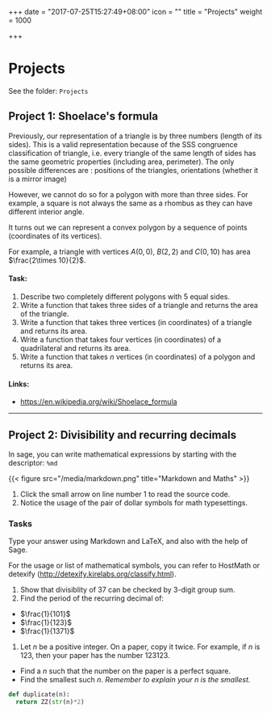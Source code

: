 +++
date = "2017-07-25T15:27:49+08:00"
icon = "<b></b>"
title = "Projects"
weight = 1000

+++

# Projects

See the folder: `Projects`

## Project 1: Shoelace's formula

Previously, our representation of a triangle is by three numbers (length of its sides). This is a valid representation because of the SSS congruence classification of triangle, i.e. every triangle of the same length of sides has the same geometric properties (including area, perimeter).
The only possible differences are : positions of the triangles, orientations (whether it is a mirror image)

However, we cannot do so for a polygon with more than three sides. For example, a square is not always the same as a rhombus as they can have different interior angle.

It turns out we can represent a convex polygon by a sequence of points (coordinates of its vertices).

For example, a triangle with vertices $A(0,0)$, $B(2,2)$ and $C(0,10)$ has area $\frac{2\times 10}{2}$.

#### Task:

1. Describe two completely different polygons with 5 equal sides.
1. Write a function that takes three sides of a triangle and returns the area of the triangle.
1. Write a function that takes three vertices (in coordinates) of a triangle and returns its area.
1. Write a function that takes four vertices (in coordinates) of a quadrilateral and returns its area.
1. Write a function that takes $n$ vertices (in coordinates) of a polygon and returns its area.

#### Links:
- https://en.wikipedia.org/wiki/Shoelace_formula


---

## Project 2: Divisibility and recurring decimals

In sage, you can write mathematical expressions by starting with the descriptor: `%md`

{{< figure src="/media/markdown.png" title="Markdown and Maths" >}}

1. Click the small arrow on line number 1 to read the source code.
1. Notice the usage of the pair of dollar symbols for math typesettings.


### Tasks

Type your answer using Markdown and LaTeX, and also with the help of Sage.

For the usage or list of mathematical symbols, you can refer to HostMath or detexify (http://detexify.kirelabs.org/classify.html).


1. Show that divisiblity of 37 can be checked by 3-digit group sum.
1. Find the period of the recurring decimal of:
  - $\frac{1}{101}$
  - $\frac{1}{123}$
  - $\frac{1}{1371}$
1. Let $n$ be a positive integer. On a paper, copy it twice. For example, if $n$ is 123, then your paper has the number 123123.
  - Find a $n$ such that the number on the paper is a perfect square.
  - Find the smallest such $n$. *Remember to explain your $n$ is the smallest.*

```python
def duplicate(n):
  return ZZ(str(n)*2)
```



